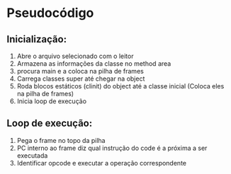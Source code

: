 # Pseudocódigo

## Inicialização:

1. Abre o arquivo selecionado com o leitor
2. Armazena as informações da classe no method area
3. procura main e a coloca na pilha de frames
4. Carrega classes super até chegar na object
5. Roda blocos estáticos (clinit) do object até a classe inicial (Coloca eles na pilha de frames)
6. Inicia loop de execução

## Loop de execução:

1. Pega o frame no topo da pilha
2. PC interno ao frame diz qual instrução do code é a próxima a ser executada
3. Identificar opcode e executar a operação correspondente

